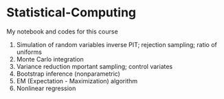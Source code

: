 # Statistical-Computing
My notebook and codes for this course
 1.  Simulation of random variables
  inverse PIT; rejection sampling; ratio of uniforms
 2. Monte Carlo integration 
 3. Variance reduction 
   mportant sampling; control variates
 3. Bootstrap inference (nonparametric)
 4. EM (Expectation - Maximization) algorithm
 5. Nonlinear regression
